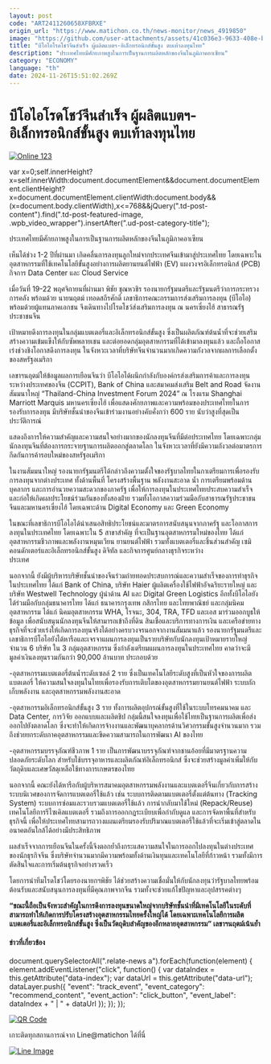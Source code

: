 ```yaml
---
layout: post
code: "ART2411260658XFBRXE"
origin_url: "https://www.matichon.co.th/news-monitor/news_4919850"
image: "https://github.com/user-attachments/assets/41c036e3-9633-408e-b2d0-ee8e2a1b48a6"
title: "บีโอไอโรดโชว์จีนสำเร็จ ผู้ผลิตแบตฯ-อิเล็กทรอนิกส์ขั้นสูง ตบเท้าลงทุนไทย"
description: "ประเทศไทยมีศักยภาพสูงในการเป็นฐานการผลิตหลักของจีนในภูมิภาคอาเซียน"
category: "ECONOMY"
language: "th"
date: 2024-11-26T15:51:02.269Z
---
```


# บีโอไอโรดโชว์จีนสำเร็จ ผู้ผลิตแบตฯ-อิเล็กทรอนิกส์ขั้นสูง ตบเท้าลงทุนไทย

[![](https://www.matichon.co.th/wp-content/uploads/2024/11/Online-123.jpg "Online 123")](https://www.matichon.co.th/wp-content/uploads/2024/11/Online-123.jpg)

var x=0;self.innerHeight?x=self.innerWidth:document.documentElement&&document.documentElement.clientHeight?x=document.documentElement.clientWidth:document.body&&(x=document.body.clientWidth),x<=768&&jQuery(".td-post-content").find(".td-post-featured-image, .wpb\_video\_wrapper").insertAfter(".ud-post-category-title");

ประเทศไทยมีศักยภาพสูงในการเป็นฐานการผลิตหลักของจีนในภูมิภาคอาเซียน

เห็นได้ช่วง 1-2 ปีที่ผ่านมา เกิดคลื่นการลงทุนลูกใหม่จากประเทศจีนเข้ามาสู่ประเทศไทย โดยเฉพาะในอุตสาหกรรมที่ใช้เทคโนโลยีขั้นสูงอย่างการผลิตยานยนต์ไฟฟ้า (EV) แผงวงจรอิเล็กทรอนิกส์ (PCB) กิจการ Data Center และ Cloud Service

เมื่อวันที่ 19-22 พฤศจิกายนที่ผ่านมา พิชัย ชุณหวชิร รองนายกรัฐมนตรีและรัฐมนตรีว่าการกระทรวงการคลัง พร้อมด้วย นายนฤตม์ เทอดสถีรศักดิ์ เลขาธิการคณะกรรมการส่งเสริมการลงทุน (บีโอไอ) พร้อมด้วยผู้แทนภาคเอกชน จึงเดินทางไปโรดโชว์ส่งเสริมการลงทุน ณ นครเซี่ยงไฮ้ สาธารณรัฐประชาชนจีน

เป้าหมายดึงการลงทุนในกลุ่มแบตเตอรี่และอิเล็กทรอนิกส์ขั้นสูง ซึ่งเป็นผลิตภัณฑ์ต้นน้ำที่จะช่วยเสริมสร้างความเข้มแข็งให้กับซัพพลายเชน และต่อยอดกลุ่มอุตสาหกรรมที่ได้เข้ามาลงทุนแล้ว และถือโอกาสเร่งช่วงชิงโอกาสดึงการลงทุน ในจังหวะเวลาที่บริษัทจีนจำนวนมากเกิดความกังวลจากผลการเลือกตั้งของสหรัฐอเมริกา

เลขาฯนฤตม์ให้ข้อมูลผลการเยือนจีนว่า บีโอไอได้ผนึกกำลังกับองค์กรส่งเสริมการค้าและการลงทุนระหว่างประเทศของจีน (CCPIT), Bank of China และสมาคมส่งเสริม Belt and Road จัดงานสัมมนาใหญ่ “Thailand-China Investment Forum 2024” ณ โรงแรม Shanghai Marriott Marquis มหานครเซี่ยงไฮ้ เพื่อแสดงศักยภาพและความพร้อมของประเทศไทยในการรองรับการลงทุน มีบริษัทชั้นนำของจีนเข้าร่วมงานอย่างคับคั่งกว่า 600 ราย นับว่าสูงที่สุดเป็นประวัติการณ์

แสดงถึงการให้ความสำคัญและความสนใจอย่างมากของนักลงทุนจีนที่มีต่อประเทศไทย โดยเฉพาะกลุ่มนักลงทุนจีนที่ต้องการกระจายฐานการผลิตออกสู่ตลาดโลก ในจังหวะเวลาที่ยังมีความกังวลต่อมาตรการกีดกันการค้ารอบใหม่ของสหรัฐอเมริกา

ในงานสัมมนาใหญ่ รองนายกรัฐมนตรีได้กล่าวถึงความตั้งใจของรัฐบาลไทยในกาเตรียมการเพื่อรองรับการลงทุนจากต่างประเทศ ทั้งด้านพื้นที่ โครงสร้างพื้นฐาน พลังงานสะอาด น้ำ การเตรียมพร้อมด้านบุคลากร และการอำนวยความสะดวกของภาครัฐ เพื่อให้การลงทุนในประเทศไทยประสบความสำเร็จและก่อให้เกิดผลประโยชน์ร่วมกันของทั้งสองฝ่าย รวมทั้งโอกาสความร่วมมือกับสาธารณรัฐประชาชนจีนและมหานครเซี่ยงไฮ้ โดยเฉพาะด้าน Digital Economy และ Green Economy

ในขณะที่เลขาธิการบีโอไอได้นำเสนอสิทธิประโยชน์และมาตรการสนับสนุนจากภาครัฐ และโอกาสการลงทุนในประเทศไทย โดยเฉพาะใน 5 สาขาสำคัญ ที่จะเป็นฐานอุตสาหกรรมใหม่ของไทย ได้แก่ อุตสาหกรรมชีวภาพและพลังงานหมุนเวียน ยานยนต์ไฟฟ้า รวมทั้งแบตเตอรี่และชิ้นส่วนสำคัญ เซมิคอนดักเตอร์และอิเล็กทรอนิกส์ขั้นสูง ดิจิทัล และกิจการศูนย์กลางธุรกิจระหว่าง  
ประเทศ

นอกจากนี้ ยังมีผู้บริหารบริษัทชั้นนำของจีนร่วมถ่ายทอดประสบการณ์และความสำเร็จของการทำธุรกิจในประเทศไทย ได้แก่ Bank of China, บริษัท Haier ผู้ผลิตเครื่องใช้ไฟฟ้าอัจฉริยะรายใหญ่ และบริษัท Westwell Technology ผู้นำด้าน AI และ Digital Green Logistics อีกทั้งบีโอไอยังได้ร่วมมือกับกลุ่มธนาคารไทย ได้แก่ ธนาคารกรุงเทพ กสิกรไทย และไทยพาณิชย์ และกลุ่มนิคมอุตสาหกรรม ได้แก่ นิคมอุตสาหกรรม WHA, โรจนะ, 304, TRA, TFD และเอส มาร่วมออกบูธให้ข้อมูล เพื่อสนับสนุนนักลงทุนจีนให้สามารถเข้าถึงที่ดิน สินเชื่อและบริการทางการเงิน และเครือข่ายทางธุรกิจที่จะช่วยเร่งให้เกิดการลงทุนจริงได้อย่างครบวงจรนอกจากงานสัมมนาแล้ว รองนายกรัฐมนตรีและเลขาธิการบีโอไอยังได้หารือและเจรจาแผนการลงทุนเป็นรายบริษัทกับนักลงทุนเป้าหมายรายใหญ่ จำนวน 6 บริษัท ใน 3 กลุ่มอุตสาหกรรม ซึ่งกำลังเตรียมแผนการลงทุนในประเทศไทย คาดว่าจะมีมูลค่าเงินลงทุนรวมกันกว่า 90,000 ล้านบาท ประกอบด้วย

\-อุตสาหกรรมแบตเตอรี่ต้นน้ำระดับเซลล์ 2 ราย ซึ่งเป็นเทคโนโลยีระดับสูงที่เป็นหัวใจของการผลิตแบตเตอรี่ ให้ความสนใจลงทุนในไทยเพื่อรองรับการเติบโตของอุตสาหกรรมยานยนต์ไฟฟ้า ระบบกักเก็บพลังงาน และอุตสาหกรรมพลังงานสะอาด

\-อุตสาหกรรมอิเล็กทรอนิกส์ขั้นสูง 3 ราย ทั้งการผลิตอุปกรณ์ขั้นสูงที่ใช้ในระบบโทรคมนาคม และ Data Center, การวิจัย ออกแบบและผลิตชิป กลุ่มนี้สนใจลงทุนเพื่อใช้ไทยเป็นฐานการผลิตเพื่อส่งออกไปยังตลาดโลก ซึ่งจะทำให้เกิดการจ้างงานและพัฒนาบุคลากรด้านวิศวกรรมขั้นสูงจำนวนมาก รวมถึงช่วยยกระดับภาคอุตสาหกรรมและขีดความสามารถในการพัฒนา AI ของไทย

\-อุตสาหกรรมบรรจุภัณฑ์ชีวภาพ 1 ราย เป็นการพัฒนาบรรจุภัณฑ์จากชานอ้อยที่มีมาตรฐานความปลอดภัยระดับโลก สำหรับใช้บรรจุอาหารและผลิตภัณฑ์อิเล็กทรอนิกส์ ซึ่งจะช่วยสร้างมูลค่าเพิ่มให้กับวัตถุดิบและเศษวัสดุเหลือใช้ทางการเกษตรของไทย

นอกจากนี้ คณะยังได้หารือกับผู้บริหารสมาคมอุตสาหกรรมพลังงานและแบตเตอรี่จีนเกี่ยวกับการสร้างระบบนิเวศของการจัดการแบตเตอรี่ใช้แล้ว เช่น ระบบการติดตามแบตเตอรี่ตั้งแต่ต้นทาง (Tracking System) ระบบการซ่อมและรวบรวมแบตเตอรี่ใช้แล้ว การนำกลับมาใช้ใหม่ (Repack/Reuse) เทคโนโลยีการรีไซเคิลแบตเตอรี่ รวมถึงการออกกฎระเบียบเพื่อกำกับดูแล และการจัดหาพื้นที่สำหรับธุรกิจนี้ เพื่อให้ประเทศไทยสามารถวางแผนเตรียมรองรับปริมาณแบตเตอรี่ใช้แล้วที่จะเริ่มเข้าสู่ตลาดในอนาคตอันใกล้ได้อย่างมีประสิทธิภาพ

ผลสำเร็จจากการเยือนจีนในครั้งนี้จึงตอกย้ำถึงกระแสความสนใจในการออกไปลงทุนในต่างประเทศของนักธุรกิจจีน ซึ่งบริษัทจำนวนมากมีความพร้อมทั้งด้านเงินทุนและเทคโนโลยีที่ก้าวหน้า รวมทั้งมีการตัดสินใจและการเริ่มต้นธุรกิจอย่างรวดเร็ว

โดยการนำทีมโรดโชว์โดยรองนายกฯพิชัย ได้ช่วยสร้างความเชื่อมั่นให้กับนักลงทุนว่ารัฐบาลไทยพร้อมต้อนรับและสนับสนุนการลงทุนที่มีคุณภาพจากจีน รวมทั้งจะช่วยแก้ไขปัญหาและอุปสรรคต่างๆ

**“ขณะนี้ถือเป็นจังหวะสำคัญในการดึงการลงทุนขนาดใหญ่จากบริษัทชั้นนำที่มีเทคโนโลยีในระดับที่สามารถทำให้เกิดการปรับโครงสร้างอุตสาหกรรมไทยครั้งใหญ่ได้ โดยเฉพาะเทคโนโลยีการผลิตแบตเตอรี่และอิเล็กทรอนิกส์ขั้นสูง ซึ่งเป็นวัตถุดิบสำคัญของอีกหลายอุตสาหกรรม” เลขาฯนฤตม์เน้นย้ำ**

#### ข่าวที่เกี่ยวข้อง

document.querySelectorAll(".relate-news a").forEach(function(element) { element.addEventListener("click", function() { var dataIndex = this.getAttribute("data-index"); var dataUrl = this.getAttribute("data-url"); dataLayer.push({ "event": "track\_event", "event\_category": "recommend\_content", "event\_action": "click\_button", "event\_label": dataIndex + " | " + dataUrl }); }); });

[![QR Code](https://www.matichon.co.th/wp-content/uploads/2023/07/wob1371z.jpg)](https://lin.ee/ht0nDxX)

เกาะติดทุกสถานการณ์จาก Line@matichon ได้ที่นี่

[![Line Image](https://www.matichon.co.th/wp-content/uploads/2023/07/th.png)](https://lin.ee/ht0nDxX)